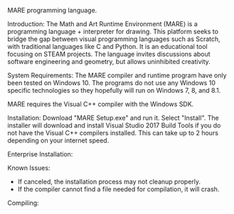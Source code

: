 MARE programming language.

Introduction:
The Math and Art Runtime Environment (MARE) is a programming language + interpreter for drawing. This platform seeks to bridge the gap between visual programming languages such as Scratch, with traditional languages like C and Python. It is an educational tool focusing on STEAM projects. The language invites discussions about software engineering and geometry, but allows uninhibited creativity. 

System Requirements:
The MARE compiler and runtime program have only been tested on Windows 10. The programs do not use any Windows 10 specific technologies so they hopefully will run on Windows 7, 8, and 8.1.

MARE requires the Visual C++ compiler with the Windows SDK.

Installation:
Download "MARE Setup.exe" and run it. Select "Install".
The installer will download and install Visual Studio 2017 Build Tools if you do not have the Visual C++ compilers installed. This can take up to 2 hours depending on your internet speed.

Enterprise Installation:


Known Issues:
* If canceled, the installation process may not cleanup properly.
* If the compiler cannot find a file needed for compilation, it will crash.

Compiling:
